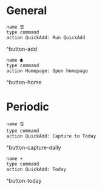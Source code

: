 # General

```button
name ☰
type command
action QuickAdd: Run QuickAdd
```
^button-add

```button
name ☗
type command
action Homepage: Open homepage
```
^button-home

# Periodic

```button
name 🖫
type command
action QuickAdd: Capture to Today
```
^button-capture-daily

```button
name ☀
type command
action QuickAdd: Today
```
^button-today